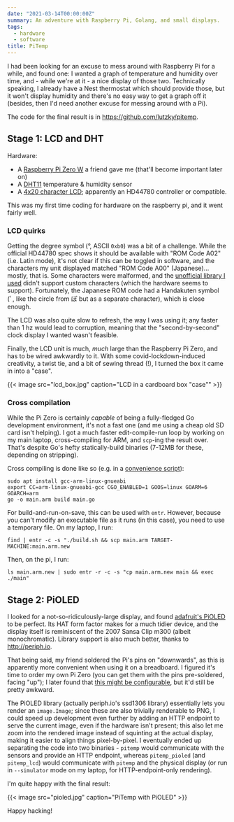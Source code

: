 ```yaml
---
date: "2021-03-14T00:00:00Z"
summary: An adventure with Raspberry Pi, Golang, and small displays.
tags:
  - hardware
  - software
title: PiTemp
---
```


<!-- markdownlint-disable MD013 -->

I had been looking for an excuse to mess around with Raspberry Pi for a while, and found one: I wanted a graph of temperature and humidity over time, and - while we're at it - a nice display of those two. Technically speaking, I already have a Nest thermostat which should provide those, but it won't display humidity and there's no easy way to get a graph off it (besides, then I'd need another excuse for messing around with a Pi).

The code for the final result is in <https://github.com/lutzky/pitemp>.

## Stage 1: LCD and DHT

Hardware:

- A [Raspberry Pi Zero W] a friend gave me (that'll become important later on)
- A [DHT11] temperature & humidity sensor
- A [4x20 character LCD][lcd]; apparently an HD44780 controller or compatible.

[raspberry pi zero w]: https://www.raspberrypi.org/products/raspberry-pi-zero-w/
[dht11]: https://www.amazon.co.uk/gp/product/B07L83K6CF
[lcd]: https://www.amazon.co.uk/gp/product/B07QNKCLJM

This was my first time coding for hardware on the raspberry pi, and it went fairly well.

### LCD quirks

Getting the degree symbol (&deg;, ASCII `0xb0`) was a bit of a challenge. While the official HD44780 spec shows it should be available with "ROM Code A02" (i.e. Latin mode), it's not clear if this can be toggled in software, and the characters my unit displayed matched "ROM Code A00" (Japanese)... mostly, that is. Some characters were malformed, and the [unofficial library I used][go-hd44780] didn't support custom characters (which the hardware seems to support). Fortunately, the Japanese ROM code had a Handakuten symbol (ﾟ, like the circle from ぽ but as a separate character), which is close enough.

The LCD was also quite slow to refresh, the way I was using it; any faster than 1 hz would lead to corruption, meaning that the "second-by-second" clock display I wanted wasn't feasible.

Finally, the LCD unit is much, _much_ large than the Raspberry Pi Zero, and has to be wired awkwardly to it. With some covid-lockdown-induced creativity, a twist tie, and a bit of sewing thread (!), I turned the box it came in into a "case".

{{< image src="lcd_box.jpg" caption="LCD in a cardboard box \"case\"" >}}

[go-hd44780]: https://github.com/d2r2/go-hd44780

### Cross compilation

While the Pi Zero is certainly _capable_ of being a fully-fledged Go development environment, it's not a fast one (and me using a cheap old SD card isn't helping). I got a much faster edit-compile-run loop by working on my main laptop, cross-compiling for ARM, and `scp`-ing the result over. That's despite Go's hefty statically-build binaries (7-12MB for these, depending on stripping).

Cross compiling is done like so (e.g. in a [convenience script][cross-compile-script]):

```shell
sudo apt install gcc-arm-linux-gnueabi
export CC=arm-linux-gnueabi-gcc CGO_ENABLED=1 GOOS=linux GOARM=6 GOARCH=arm
go -o main.arm build main.go
```

For build-and-run-on-save, this can be used with `entr`. However, because you can't modify an executable file as it runs (in this case), you need to use a temporary file. On my laptop, I run:

```shell
find | entr -c -s "./build.sh && scp main.arm TARGET-MACHINE:main.arm.new
```

Then, on the pi, I run:

```shell
ls main.arm.new | sudo entr -r -c -s "cp main.arm.new main && exec ./main"
```

[cross-compile-script]: https://github.com/lutzky/pitemp/blob/main/build.sh

## Stage 2: PiOLED

I looked for a not-so-ridiculously-large display, and found [adafruit's PiOLED][pioled] to be perfect. Its HAT form factor makes for a much tidier device, and the display itself is reminiscent of the 2007 Sansa Clip m300 (albeit monochromatic). Library support is also much better, thanks to <http://periph.io>.

[pioled]: https://www.adafruit.com/product/3527

That being said, my friend soldered the Pi's pins on "downwards", as this is apparently more convenient when using it on a breadboard. I figured it's time to order my own Pi Zero (you can get them with the pins pre-soldered, facing "up"); I later found that [this might be configurable][ssd1306-opts], but it'd still be pretty awkward.

[ssd1306-opts]: https://pkg.go.dev/periph.io/x/devices/v3/ssd1306#Opts

The PiOLED library (actually periph.io's ssd1306 library) essentially lets you render an `image.Image`; since these are also trivially renderable to PNG, I could speed up development even further by adding an HTTP endpoint to serve the current image, even if the hardware isn't present; this also let me zoom into the rendered image instead of squinting at the actual display, making it easier to align things pixel-by-pixel. I eventually ended up separating the code into two binaries - `pitemp` would communicate with the sensors and provide an HTTP endpoint, whereas `pitemp_pioled` (and `pitemp_lcd`) would communicate with `pitemp` and the physical display (or run in `--simulator` mode on my laptop, for HTTP-endpoint-only rendering).

I'm quite happy with the final result:

{{< image src="pioled.jpg" caption="PiTemp with PiOLED" >}}

Happy hacking!
